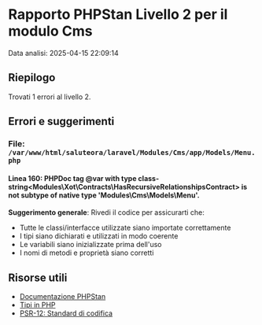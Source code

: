 # Rapporto PHPStan Livello 2 per il modulo Cms

Data analisi: 2025-04-15 22:09:14

## Riepilogo

Trovati 1 errori al livello 2.

## Errori e suggerimenti

### File: `/var/www/html/saluteora/laravel/Modules/Cms/app/Models/Menu.php`

#### Linea 160: PHPDoc tag @var with type class-string<Modules\Xot\Contracts\HasRecursiveRelationshipsContract> is not subtype of native type 'Modules\\Cms\\Models\\Menu'.

**Suggerimento generale**: Rivedi il codice per assicurarti che:
- Tutte le classi/interfacce utilizzate siano importate correttamente
- I tipi siano dichiarati e utilizzati in modo coerente
- Le variabili siano inizializzate prima dell'uso
- I nomi di metodi e proprietà siano corretti

## Risorse utili

- [Documentazione PHPStan](https://phpstan.org/user-guide/getting-started)
- [Tipi in PHP](https://www.php.net/manual/en/language.types.declarations.php)
- [PSR-12: Standard di codifica](https://www.php-fig.org/psr/psr-12/)
